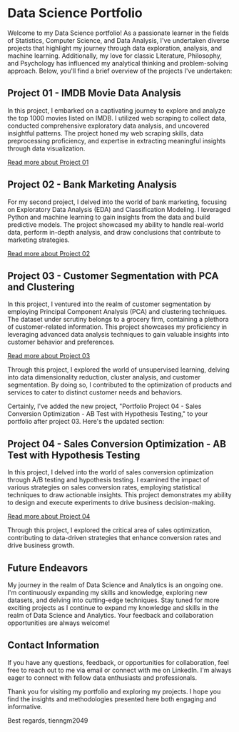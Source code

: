# Data Science Portfolio

Welcome to my Data Science portfolio! As a passionate learner in the fields of Statistics, Computer Science, and Data Analysis, I've undertaken diverse projects that highlight my journey through data exploration, analysis, and machine learning. Additionally, my love for classic Literature, Philosophy, and Psychology has influenced my analytical thinking and problem-solving approach. Below, you'll find a brief overview of the projects I've undertaken:

## Project 01 - IMDB Movie Data Analysis

In this project, I embarked on a captivating journey to explore and analyze the top 1000 movies listed on IMDB. I utilized web scraping to collect data, conducted comprehensive exploratory data analysis, and uncovered insightful patterns. The project honed my web scraping skills, data preprocessing proficiency, and expertise in extracting meaningful insights through data visualization.

[Read more about Project 01](./Portfolio%20Project%2001%20-%20Web%20Scraping%20and%20Exploratory%20Data%20Analysis/README.md)

## Project 02 - Bank Marketing Analysis

For my second project, I delved into the world of bank marketing, focusing on Exploratory Data Analysis (EDA) and Classification Modeling. I leveraged Python and machine learning to gain insights from the data and build predictive models. The project showcased my ability to handle real-world data, perform in-depth analysis, and draw conclusions that contribute to marketing strategies.

[Read more about Project 02](./Portfolio%20Project%2002%20-%20Bank%20Marketing%20-%20Exploratory%20Data%20Analysis%2C%20and%20Classification%20Modeling/README.md)

## Project 03 - Customer Segmentation with PCA and Clustering

In this project, I ventured into the realm of customer segmentation by employing Principal Component Analysis (PCA) and clustering techniques. The dataset under scrutiny belongs to a grocery firm, containing a plethora of customer-related information. This project showcases my proficiency in leveraging advanced data analysis techniques to gain valuable insights into customer behavior and preferences.

[Read more about Project 03](https://github.com/tienngm2049/Portfolio-Projects/tree/main/Portfolio%20Project%2003%20-%20Customer%20Segmentation%20-%20PCA%20and%20Clustering)

Through this project, I explored the world of unsupervised learning, delving into data dimensionality reduction, cluster analysis, and customer segmentation. By doing so, I contributed to the optimization of products and services to cater to distinct customer needs and behaviors.

Certainly, I've added the new project, "Portfolio Project 04 - Sales Conversion Optimization - AB Test with Hypothesis Testing," to your portfolio after project 03. Here's the updated section:

## Project 04 - Sales Conversion Optimization - AB Test with Hypothesis Testing

In this project, I delved into the world of sales conversion optimization through A/B testing and hypothesis testing. I examined the impact of various strategies on sales conversion rates, employing statistical techniques to draw actionable insights. This project demonstrates my ability to design and execute experiments to drive business decision-making.

[Read more about Project 04](https://github.com/tienngm2049/Portfolio-Projects/tree/main/Portfolio%20Project%2004%20-%20Sales%20Conversion%20Optimization%20-%20AB%20Test%20with%20Hypothesis%20Testing)

Through this project, I explored the critical area of sales optimization, contributing to data-driven strategies that enhance conversion rates and drive business growth.

## Future Endeavors

My journey in the realm of Data Science and Analytics is an ongoing one. I'm continuously expanding my skills and knowledge, exploring new datasets, and delving into cutting-edge techniques. Stay tuned for more exciting projects as I continue to expand my knowledge and skills in the realm of Data Science and Analytics. Your feedback and collaboration opportunities are always welcome!


## Contact Information

If you have any questions, feedback, or opportunities for collaboration, feel free to reach out to me via email or connect with me on LinkedIn. I'm always eager to connect with fellow data enthusiasts and professionals.

Thank you for visiting my portfolio and exploring my projects. I hope you find the insights and methodologies presented here both engaging and informative.

Best regards,
tienngm2049
